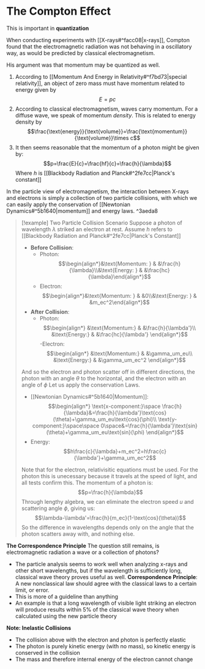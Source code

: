 # The Compton Effect
This is important in **quantization**

When conducting experiments with [[X-rays#^facc08|x-rays]], Compton found that the electromagnetic radiation was not behaving in a oscillatory way, as would be predicted by classical electromagnetism.

His argument was that momentum may be quantized as well.
1. According to [[Momentum And Energy in Relativity#^f7bd73|special relativity]], an object of zero mass must have momentum related to energy given by $$E=pc$$
2. According to classical electromagnetism, waves carry momentum. For a diffuse wave, we speak of momentum *density*. This is related to energy density by$$\frac{\text{energy}}{\text{volume}}=\frac{\text{momentum}}{\text{volume}}\times c$$
3. It then seems reasonable that the momentum of a photon might be given by:$$p=\frac{E}{c}=\frac{hf}{c}=\frac{h}{\lambda}$$Where $h$ is [[Blackbody Radiation and Planck#^2fe7cc|Planck's constant]]

In the particle view of electromagnetism, the interaction between X-rays and electrons is simply a collection of two particle collisions, with which we can easily apply the conservation of [[Newtonian Dynamics#^5b1640|momentum]] and energy laws. ^3aeda8
>[!example] Two Particle Collision Scenario
>Suppose a photon of wavelength $\lambda$ striked an electron at rest. Assume $h$ refers to [[Blackbody Radiation and Planck#^2fe7cc|Planck's Constant]]
>- **Before Collision**:
>	- Photon:
>$$\begin{align*}&\text{Momentum: } & &\frac{h}{\lambda}\\&\text{Energy: } & &\frac{hc}{\lambda}\end{align*}$$
>	- Electron:
>$$\begin{align*}&\text{Momentum: } & &0\\&\text{Energy: } & &m_ec^2\end{align*}$$
>- **After Collision**:
>	- Photon:
>$$\begin{align*}
&\text{Momentum:} & &\frac{h}{\lambda'}\\
&\text{Energy:} & &\frac{hc}{\lambda'}
\end{align*}$$
>-Electron:
>$$\begin{align*}
&\text{Momentum:} & &\gamma_um_eu\\
&\text{Energy:} & &\gamma_um_ec^2
\end{align*}$$
> 
> And so the electron and photon scatter off in different directions, the photon with an angle $\theta$ to the horizontal, and the electron with an angle of $\phi$
> Let us apply the conservation Laws.
> - [[Newtonian Dynamics#^5b1640|Momentum]]:$$\begin{align*}
\text{x-component:}\space \frac{h}{\lambda}&=\frac{h}{\lambda'}\text{cos}(\theta)+\gamma_um_eu\text{cos}(\phi)\\
\text{y-component:}\space\space 0\space&=\frac{h}{\lambda'}\text{sin}(\theta)+\gamma_um_eu\text{sin}(\phi)
\end{align*}$$
>- Energy:$$h\frac{c}{\lambda}+m_ec^2=h\frac{c}{\lambda'}+\gamma_um_ec^2$$
>
>Note that for the electron, relativisitic equations must be used. For the photon this is unecessary because it travels at the speed of light, and all tests confirm this.
>The momentum of a photon is:$$p=\frac{h}{\lambda}$$
>Through lengthy algebra, we can eliminate the electron speed $u$ and scattering angle $\phi$, giving us:$$\lambda-\lambda'=\frac{h}{m_ec}(1-\text{cos}(\theta))$$So the difference in wavelengths depends only on the angle that the photon scatters away with, and nothing else.

**The Correspondence Principle**
The question still remains, is electromagnetic radiation a wave or a collection of photons?
- The particle analysis seems to work well when analyzing x-rays and other short wavelengths, but if the wavelength is sufficiently long, classical wave theory proves useful as well.
**Correspondence Principle**: A new nonclassical law should agree with the classical laws to a certain limit, or error.
- This is more of a guideline than anything
- An example is that a long wavelength of visible light striking an electron will produce results within 5% of the classical wave theory when calculated using the new particle theory


**Note: Inelastic Collisions**
- The collision above with the electron and photon is perfectly elastic
- The photon is purely kinetic energy (with no mass), so kinetic energy is conserved in the collision
- The mass and therefore internal energy of the electron cannot change